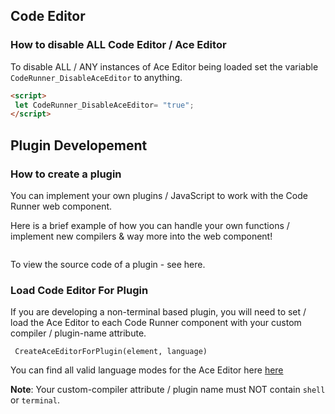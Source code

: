 ## Code Editor

### How to disable ALL Code Editor / Ace Editor

To disable ALL / ANY instances of Ace Editor being loaded set the variable ```CodeRunner_DisableAceEditor``` to anything.

```html
<script>
 let CodeRunner_DisableAceEditor= "true";
</script>
```



## Plugin Developement 

### How to create a plugin

You can implement your own plugins / JavaScript to work with the Code Runner web component. 


Here is a brief example of how you can handle your own functions / implement new compilers & way more into the web component! 

```js

```

To view the source code of a plugin - see here.



### Load Code Editor For Plugin

If you are developing a non-terminal based plugin, you will need to set / load the Ace Editor to each Code Runner component with your custom compiler / plugin-name attribute.

``` CreateAceEditorForPlugin(element, language)```

You can find all valid language modes for the Ace Editor here [here](dsad)

<b>Note</b>: Your custom-compiler attribute / plugin name must NOT contain ```shell``` or ```terminal```.
